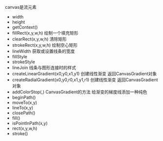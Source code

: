 canvas是流元素

 - width
 - height
 - getContext()
 - fillRect(x,y,w,h)  绘制一个填充矩形 
 - clearRect(x,y,w,h)  清除矩形
 - strokeRect(x,y,w,h) 绘制空心矩形
 - lineWidth 获取或设置线条的宽度
 - fillStyle 
 - strokeStyle
 - lineJoin  线条与图形连接时的样式
 - createLinearGradient(x0,y0,x1,y1)  创建线性渐变  返回CanvasGradient对象
 - createRadialGradient(x0,y0,r0,x1,y1,r1)  创建线性渐变  返回CanvasGradient对象
 - addColorStop(<positon>,<color>) CanvasGradient的方法  给渐变的梯度线添加一种纯色 
 - beginPath()
 - moveTo(x,y)
 - lineTo(x,y)
 - closePath()
 - fill()
 - isPointInPath(x,y)
 - rect(x,y,w,h)
 - stroke()